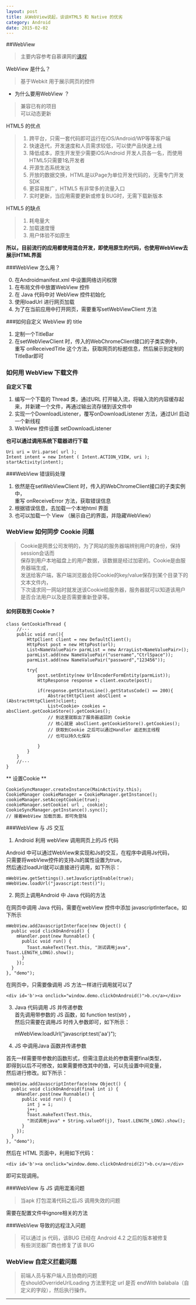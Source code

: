 ```yaml
---
layout: post
title: 从WebView说起，谈谈HTML5 和 Native 的优劣
category: Android
date: 2015-02-02
---
```


##WebView       

>主要内容参考自慕课网的[课程](http://www.imooc.com/learn/268)       

WebView 是什么？     
>基于Webkit 用于展示网页的控件        


- 为什么要用WebView ？        

>兼容已有的项目     
>可以动态更新     

<!-- more -->      


HTML5 的优点       

>1. 跨平台，只需一套代码即可运行在iOS/Android/WP等等客户端     
>2. 快速迭代，开发速度和人员需求较低，可以使产品快速上线     
>3. 降低成本，原生开发至少需要iOS/Android 开发人员各一名，而使用HTML5只需要1名开发者     
>4. 开源生态系统发达     
>5. 开放的数据交换，HTML是以Page为单位开发代码的，无需专门开发SDK     
>6. 更容易推广，HTML5 有非常多的流量入口     
>7. 实时更新，当应用需要更新或修复BUG时，无需下载新版本    


HTML5 的缺点     

>1. 耗电量大     
>2. 加载速度慢     
>3. 用户体验不如原生    

**所以，目前流行的应用都使用混合开发，即使用原生的代码，也使用WebView去展示HTML界面**      

###WebView 怎么用？     

0. 在Androidmanifest.xml 中设置网络访问权限    
1. 在布局文件中放置WebView 控件     
2. 在 Java 代码中对 WebView 控件初始化    
3. 使用loadUrl 进行网页加载    
4. 为了在当前应用中打开网页，需要重写setWebViewClient 方法    

###如何自定义 WebView 的 title   

1.  定制一个TitleBar    
2.  在setWebViewClient 时，传入的WebChromeClient接口的子类实例中，     
重写 onReceivedTitle  这个方法，获取网页的标题信息，然后展示到定制的TitleBar即可     


### 如何用 WebView 下载文件      

**自定义下载**     

1. 编写一个下载的 Thread 类，通过URL 打开输入流，将输入流的内容缓存起来，并新建一个文件，再通过输出流存储到该文件中     
2. 实现一个DownloadListener，覆写onDownloadListener 方法，通过Url 启动一个新线程
3. WebView 控件设置 setDownloadListener        
      
**也可以通过调用系统下载器进行下载**        

	Uri uri = Uri.parse( url );
	Intent intent = new Intent ( Intent.ACTION_VIEW, uri );     
	startActivity(intent);     

###WebView 错误码处理       

1. 依然是在setWebViewClient 时，传入的WebChromeClient接口的子类实例中，     
重写 onReceiveError 方法，获取错误信息     
2. 根据错误信息，去加载一个本地html 界面    
3. 也可以加载一个 View （展示自己的界面，并隐藏WebView）     

       

### WebView 如何同步 Cookie 问题     

>Cookie是网景公司发明的，为了网站的服务器端辨别用户的身份，保持session会话而     
保存到用户本地磁盘上的用户数据，该数据是经过加密的。Cookie是由服务器端生成，    
发送给客户端，客户端浏览器会将Cookie的key/value保存到某个目录下的文本文件内，     
下次请求同一网站时就发送该Cookie给服务器，服务器就可以知道该用户是否合法用户以及是否需要重新登录等。     


#### 如何获取到 Cookie ?       


	class GetCookieThread {
		//···
		public void run(){
			HttpClient client = new DefaultClient();
			HttpPost post = new HttpPost(url);
			List<NameValuePair> parmList = new ArrayList<NameValuePair>();
			parmList.add(new NameValuePair("username","CtrlSpace"));
			parmList.add(new NameValuePair("password","123456"));

			try{
				post.setEntity(new UrlEncoderFormEntity(parmList));
				HttpResponse response = client.excute(post);  
			
				if(response.getStatusLine().getStatusCode() == 200){
					AbstractHttpClient absClient = (AbstractHttpClient)client;   
					List<Cookie> cookies = absClient.getCookieStore().getCookies();
					// 到这里就取出了服务器返回的 Cookie   
					// 核心就是 absClient.getCookieStore().getCookies();    
					// 获取到Cookie 之后可以通过Handler 返还到主线程
					// 也可以持久化保存     
							 
				}
			}
		}
		//···
	}


** 设置Cookie **        

  
	CookieSyncManager.createInstance(MainActivity.this);     
	CookieManager cookieManager = CookieManager.getInstance();     
	cookieManager.setAcceptCookie(true);     
	cookieManager.setCookie( url , cookie);      
	CookieSyncManager.getInstance().sync();     
	// 接着WebView 加载页面，即可免登陆    

###WebView 与 JS 交互    

1. Android 利用 webView 调用网页上的JS 代码      

Android 中可以通过WebView来实现和Js的交互，在程序中调用Js代码，     
只需要将webView控件的支持Js的属性设置为true，     
然后通过loadUrl就可以直接进行调用，如下所示：     

	mWebView.getSettings().setJavaScriptEnable(true);     
	mWebView.loadUrl("javascript:test()");        


2. 网页上调用Android 中 Java 代码的方法     

在网页中调用 Java 代码，需要在webView 控件中添加 javascriptInterface。如下所示     

	mWebView.addJavascriptInterface(new Object() {     
	  public void clickOnAndroid() {    
		mHandler.post(new Runnable() {    
		  public void run() {   
			Toast.makeText(Test.this, "测试调用java", Toast.LENGTH_LONG).show();   
		  }   
		});   
	  }   
	}, "demo");        


在网页中，只需要像调用 JS 方法一样进行调用就可以了     

	<div id='b'><a onclick="window.demo.clickOnAndroid()">b.c</a></div>     

3. Java 代码调用 JS 并传递参数     
首先调用带参数的 JS 函数，如 function test(str) ，     
然后只需要在调用JS 时传入参数即可，如下所示：    

	mWebView.loadUrl("javascript:test('aa')");    

4.  JS 中调用Java 函数并传递参数     

首先一样需要带参数的函数形式，但需注意此处的参数需要final类型，      
即得到以后不可修改，如果需要修改其中的值，可以先设置中间变量，     
然后进行修改。如下所示：     

     
	mWebView.addJavascriptInterface(new Object() {  
	  public void clickOnAndroid(final int i) {   
		mHandler.post(new Runnable() {   
		  public void run() {   
			int j = i;   
			j++;   
			Toast.makeText(Test.this,    
			"测试调用java" + String.valueOf(j), Toast.LENGTH_LONG).show();   
		  }   
		});   
	  }   
	}, "demo");         

然后在 HTML 页面中，利用如下代码：    
   
	<div id='b'><a onclick="window.demo.clickOnAndroid(2)">b.c</a></div>        

即可实现调用。     

###WebView 与 JS 调用混淆问题       

>当apk 打包混淆代码之后JS 调用失效的问题    

需要在配置文件中ignore相关的方法

###WebView 导致的远程注入问题      

>可以通过 js 代码，该BUG 已经在 Android 4.2 之后的版本被修复      
>有些浏览器厂商也修复了该 BUG     

### WebView 自定义拦截问题     

>前端人员与客户端人员协商的问题   
>在shouldOverrideUrlLoading 方法里判定 url 是否 endWith balabala（自定义的字段），然后执行操作。     

- - - - - - - - - - 

